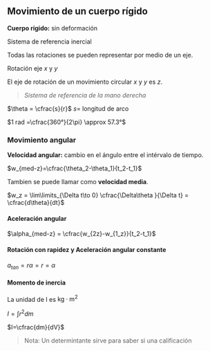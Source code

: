 ## Movimiento de un cuerpo rígido

**Cuerpo rígido:** sin deformación

Sistema de referencia inercial

Todas las rotaciones se pueden representar por medio de un eje.

Rotación eje $x$ y $y$ 

El eje de rotación de un movimiento circular $x$ y $y$ es $z$.

>*Sistema de referencia de la mano derecha*

$\theta = \cfrac{s}{r}$
$s =$ longitud de arco


$1 rad =\cfrac{360°}{2\pi} \approx 57.3°$

### Movimiento angular

**Velocidad angular:** cambio en el ángulo entre el intérvalo de tiempo.

$w_{med-z}=\cfrac{\theta_2-\theta_1}{t_2-t_1}$

Tambien se puede llamar como **velocidad media**.

$w_z = \lim\limits_{\Delta t\to 0} \cfrac{\Delta\theta }{\Delta t} = \cfrac{d\theta}{dt}$

#### Aceleración angular

$\alpha_{med-z} = \cfrac{w_{2z}-w_{1_z}}{t_2-t_1}$

#### Rotación con rapidez y Aceleración angular constante

$a_{tan} = r\alpha = r=\alpha$


#### Momento de inercia

La unidad de I es $\text{ kg}\cdot \text{m}^2$


$I= \int r^2dm$


$I=\cfrac{dm}{dV}$

> Nota: Un determintante sirve para saber si una calificación 
